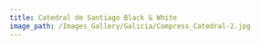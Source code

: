 ```yaml
---
title: Catedral de Santiago Black & White
image_path: /Images_Gallery/Galicia/Compress_Catedral-2.jpg
---
```





